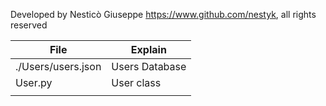 Developed by Nesticò Giuseppe https://www.github.com/nestyk, all rights reserved

| File               | Explain       |
|--------------------|---------------|
| ./Users/users.json | Users Database |
| User.py            | User class    |
|            |               |